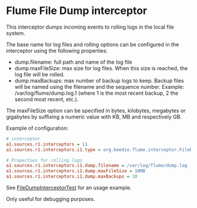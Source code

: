 Flume File Dump interceptor
===========================

This interceptor dumps incoming events to rolling logs in the local file system.

The base name for log files and rolling options can be configured in the interceptor using the
following properties:

- dump.filename: full path and name of the log file
- dump.maxFileSize: max size for log files. When this size is reached, the log file will be rolled.
- dump.maxBackups: max number of backup logs to keep. Backup files will be named using the filename and the
sequence number. Example: /var/log/flume/dump.log.1 (where 1 is the most recent backup, 2 the second most recent, etc.).

The maxFileSize option can be specified in bytes, kilobytes, megabytes or gigabytes by suffixing a numeric
value with KB, MB and respectively GB.

Example of configuration:

```ini
# interceptor
a1.sources.r1.interceptors = i1
a1.sources.r1.interceptors.i1.type = org.keedio.flume.interceptor.FileDumpInterceptorBuilder

# Properties for rolling logs
a1.sources.r1.interceptors.i1.dump.filename = /var/log/flume/dump.log
a1.sources.r1.interceptors.i1.dump.maxFileSize = 10MB
a1.sources.r1.interceptors.i1.dump.maxBackups = 10
```

See [FileDumpInterceptorTest](./src/test/scala/org/keedio/flume/interceptor/FileDumpInterceptorTest.scala) for an usage example.

Only useful for debugging purposes.

